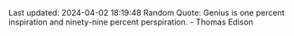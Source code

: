 Last updated: 2024-04-02 18:19:48
Random Quote: Genius is one percent inspiration and ninety-nine percent perspiration. - Thomas Edison